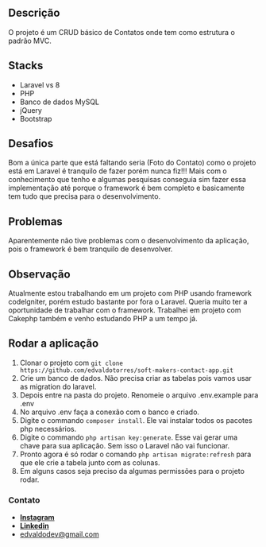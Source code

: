 ## Descrição

O projeto é um CRUD básico de Contatos onde tem como estrutura o padrão MVC. 

## Stacks

- Laravel vs 8
- PHP
- Banco de dados MySQL
- jQuery
- Bootstrap

## Desafios

Bom a única parte que está faltando seria (Foto do Contato) como o projeto está em Laravel é tranquilo de fazer porém nunca fiz!!! Mais com o conhecimento que tenho e algumas pesquisas conseguia sim fazer essa implementação até porque o framework é bem completo e basicamente tem tudo que precisa para o desenvolvimento.

## Problemas

Aparentemente não tive problemas com o desenvolvimento da aplicação, pois o framework é bem tranquilo de desenvolver.

## Observação

Atualmente estou trabalhando em um projeto com PHP usando framework codelgniter, porém estudo bastante por fora o Laravel. Queria muito ter a oportunidade de trabalhar com o framework. Trabalhei em projeto com Cakephp também e venho estudando PHP a um tempo já.

## Rodar a aplicação

1. Clonar o projeto com `git clone https://github.com/edvaldotorres/soft-makers-contact-app.git`
2. Crie um banco de dados. Não precisa criar as tabelas pois vamos usar as migration do laravel.
3. Depois entre na pasta do projeto. Renomeie o arquivo .env.example para .env
4. No arquivo .env faça a conexão com o banco e criado.
5. Digite o commando `composer install`. Ele vai instalar todos os pacotes php necessários.
6. Digite o commando `php artisan key:generate`. Esse vai gerar uma chave para sua aplicação. Sem isso o Laravel não vai funcionar.
7. Pronto agora é só rodar o comando `php artisan migrate:refresh` para que ele crie a tabela junto com as colunas.
8. Em alguns casos seja preciso da algumas permissões para o projeto rodar.

### Contato

- **[Instagram](https://www.instagram.com/edvaldotorres_/?hl=pt-br)**
- **[Linkedin](https://www.linkedin.com/in/edvaldo-torres-de-souza-189894150/)**
- edvaldodev@gmail.com



